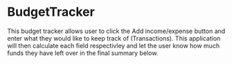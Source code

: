 # BudgetTracker

This budget tracker allows user to click the Add income/expense button and enter what they would like to keep track of (Transactions). This application will then calculate each field respectivley and let the user know how much funds they have left over in the final summary below.
